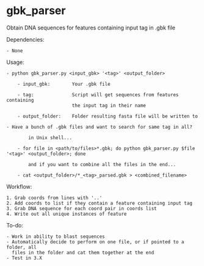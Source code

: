 # gbk_parser
Obtain DNA sequences for features containing input tag in .gbk file


Dependencies:

	- None
	
Usage:

	- python gbk_parser.py <input_gbk> '<tag>' <output_folder>
	
		- input_gbk:		Your .gbk file
		
		- tag:				Script will get sequences from features containing
							the input tag in their name
						
		- output_folder:	Folder resulting fasta file will be written to
		
	- Have a bunch of .gbk files and want to search for same tag in all?
	
			in Unix shell...
			
		- for file in <path/to/files>*.gbk; do python gbk_parser.py $file '<tag>' <output_folder>; done
		
			and if you want to combine all the files in the end...
			
		- cat <output_folder>/*_<tag>_parsed.gbk > <combined_filename>

	
Workflow:

	1. Grab coords from lines with '..'
	2. Add coords to list if they contain a feature containing input tag
	3. Grab DNA sequence for each coord pair in coords list
	4. Write out all unique instances of feature
	
To-do:
	
	- Work in ability to blast sequences
	- Automatically decide to perform on one file, or if pointed to a folder, all
	  files in the folder and cat them together at the end
	- Test in 3.X
